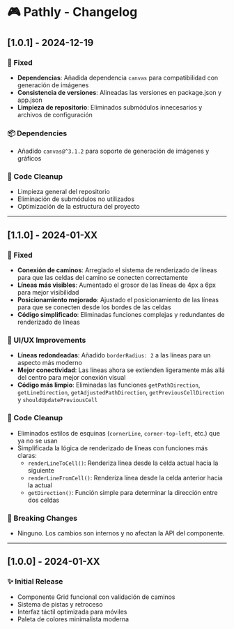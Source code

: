 # 🎮 Pathly - Changelog

## [1.0.1] - 2024-12-19

### 🔧 Fixed
- **Dependencias**: Añadida dependencia `canvas` para compatibilidad con generación de imágenes
- **Consistencia de versiones**: Alineadas las versiones en package.json y app.json
- **Limpieza de repositorio**: Eliminados submódulos innecesarios y archivos de configuración

### 📦 Dependencies
- Añadido `canvas@^3.1.2` para soporte de generación de imágenes y gráficos

### 🧹 Code Cleanup
- Limpieza general del repositorio
- Eliminación de submódulos no utilizados
- Optimización de la estructura del proyecto

---

## [1.1.0] - 2024-01-XX

### 🔧 Fixed
- **Conexión de caminos**: Arreglado el sistema de renderizado de líneas para que las celdas del camino se conecten correctamente
- **Líneas más visibles**: Aumentado el grosor de las líneas de 4px a 6px para mejor visibilidad
- **Posicionamiento mejorado**: Ajustado el posicionamiento de las líneas para que se conecten desde los bordes de las celdas
- **Código simplificado**: Eliminadas funciones complejas y redundantes de renderizado de líneas

### 🎨 UI/UX Improvements
- **Líneas redondeadas**: Añadido `borderRadius: 2` a las líneas para un aspecto más moderno
- **Mejor conectividad**: Las líneas ahora se extienden ligeramente más allá del centro para mejor conexión visual
- **Código más limpio**: Eliminadas las funciones `getPathDirection`, `getLineDirection`, `getAdjustedPathDirection`, `getPreviousCellDirection` y `shouldUpdatePreviousCell`

### 🧹 Code Cleanup
- Eliminados estilos de esquinas (`cornerLine`, `corner-top-left`, etc.) que ya no se usan
- Simplificada la lógica de renderizado de líneas con funciones más claras:
  - `renderLineToCell()`: Renderiza línea desde la celda actual hacia la siguiente
  - `renderLineFromCell()`: Renderiza línea desde la celda anterior hacia la actual
  - `getDirection()`: Función simple para determinar la dirección entre dos celdas

### 🔄 Breaking Changes
- Ninguno. Los cambios son internos y no afectan la API del componente.

---

## [1.0.0] - 2024-01-XX

### ✨ Initial Release
- Componente Grid funcional con validación de caminos
- Sistema de pistas y retroceso
- Interfaz táctil optimizada para móviles
- Paleta de colores minimalista moderna 